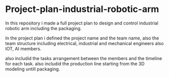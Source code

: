 # Project-plan-industrial-robotic-arm
In this repository i made a full project plan to design and control industrial robotic arm including the packaging. 

In the project plan i defined the project name and the team name, also the team structure including electrical, industrial and mechanical engineers also IOT, AI members.

also includid the tasks arrangement between the members and the timeline for each task.
also includid the production line starting from the 3D modeling untill packaging.


